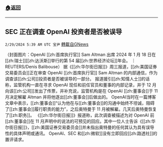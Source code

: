 ###  [:house:返回](README.md)
---


## SEC 正在调查 OpenAI 投资者是否被误导
`2/29/2024 5:39 AM UTC 宝尹` [轉載自GNews](https://gnews.org/articles/2351770)

（封面图片：OpenAI [[zh:首席执行官]] Sam Altman 出席 2024 年 1 月 18 日在[[zh:瑞士]][[zh:达沃斯]]举行的第 54 届[[zh:世界经济论坛]]年会。 ｜REUTERS/Denis Balibouse）
据《[[zh:华尔街日报]]》周三报道，[[zh:美国证券交易委员会]]正在审查 OpenAI [[zh:首席执行官]] Sam Altman 的内部通信，作为调查该[[zh:公司]]投资者是否被误导的一部分。
报道援引[[zh:知情人士]]的话称，监管机构一直在寻求 OpenAI 现任和前任官员和董事的内部记录，并于 12 月向该[[zh:公司]]发出了传票，并补充说，监管机构是在 OpenAI [[zh:董事会]]于 11 月决定解雇 Altman 并将他逐出[[zh:董事会]]后做出的。
OpenAI当时在一篇博客文章中表示，[[zh:董事会]]“认为他在与[[zh:董事会]]的沟通中始终不坦诚，阻碍了[[zh:董事会]]履行职责的能力”，之后奥特曼于 11 月被解雇。几天后奥特曼恢复了[[zh:职务]]。
《[[zh:华尔街日报]]》报道称，此次调查被描述为对 OpenAI 前[[zh:董事会]]在 11 月声明中的说法的可预见的回应。其中一位人士告诉《[[zh:华尔街日报]]》，[[zh:美国证券交易委员会]]并未指出奥特曼的任何其认为具有误导性的具体声明或通讯。
OpenAI、SEC 和[[zh:微软]]没有立即回应[[zh:路透社]]的置评请求。

